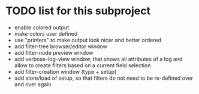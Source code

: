 # TODO list for this subproject

* enable colored output
* make colors user defined
* use "printers" to make output look nicer and better ordered
* add filter-tree browser/editor window
* add filter-node preview window
* add verbose-log-view window, that shows all attributes of a log and allow to create filters based on a current field selection
* add filter-creation window (type + setup)
* add store/load of setup, so that filters do not need to be re-defined over and over again
